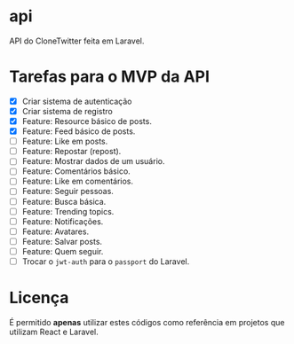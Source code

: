 # api

API do CloneTwitter feita em Laravel.

# Tarefas para o MVP da API

-   [x] Criar sistema de autenticação
-   [x] Criar sistema de registro
-   [x] Feature: Resource básico de posts.
-   [x] Feature: Feed básico de posts.
-   [ ] Feature: Like em posts.
-   [ ] Feature: Repostar (repost).
-   [ ] Feature: Mostrar dados de um usuário.
-   [ ] Feature: Comentários básico.
-   [ ] Feature: Like em comentários.
-   [ ] Feature: Seguir pessoas.
-   [ ] Feature: Busca básica.
-   [ ] Feature: Trending topics.
-   [ ] Feature: Notificações.
-   [ ] Feature: Avatares.
-   [ ] Feature: Salvar posts.
-   [ ] Feature: Quem seguir.
-   [ ] Trocar o `jwt-auth` para o `passport` do Laravel.

# Licença

É permitido **apenas** utilizar estes códigos como referência em projetos que utilizam React e Laravel.

